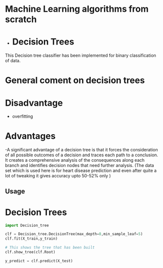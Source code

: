 # Machine Learning algorithms from scratch
- # Decision Trees

This Decision tree classifier has been implemented for binary classification of data.
# General coment on decision trees
# Disadvantage
- overfitting
# Advantages
-A significant advantage of a decision tree is that it forces the consideration of all possible outcomes of a decision and traces each path to a conclusion. It creates a comprehensive analysis of the consequences along each branch and identifies decision nodes that need further analysis.
(The data set which is used here is for heart disease prediction and even after quite a lot of tweaking it gives accuracy upto 50-52% only )
## Usage
# Decision Trees
```python
import Decision_tree

clf = Decision_tree.DecisionTree(max_depth=8,min_sample_leaf=5)
clf.fit(X_train,y_train)

# This shows the tree that has been built
clf.show_tree(clf.Root)

y_predict = clf.predict(X_test)

```
